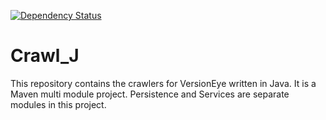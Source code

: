 [![Dependency Status](https://www.versioneye.com/user/projects/56d6a5e1fa908e000a35f415/badge.svg?style=flat)](https://www.versioneye.com/user/projects/56d6a5e1fa908e000a35f415)

# Crawl_J

This repository contains the crawlers for VersionEye written in Java. It is a Maven multi module project. Persistence and Services are separate modules in this project.  

